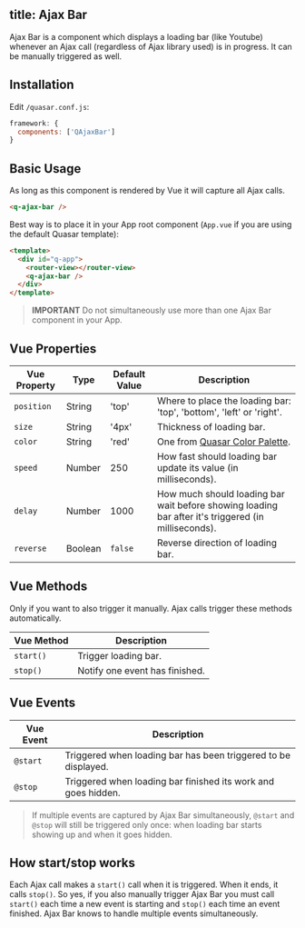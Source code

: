 title: Ajax Bar
---
Ajax Bar is a component which displays a loading bar (like Youtube) whenever an Ajax call (regardless of Ajax library used) is in progress. It can be manually triggered as well.
<input type="hidden" data-fullpage-demo="progress/ajax-bar">

## Installation
Edit `/quasar.conf.js`:
```js
framework: {
  components: ['QAjaxBar']
}
```

## Basic Usage
As long as this component is rendered by Vue it will capture all Ajax calls.
``` html
<q-ajax-bar />
```

Best way is to place it in your App root component (`App.vue` if you are using the default Quasar template):
``` html
<template>
  <div id="q-app">
    <router-view></router-view>
    <q-ajax-bar />
  </div>
</template>
```

> **IMPORTANT**
> Do not simultaneously use more than one Ajax Bar component in your App.

## Vue Properties
| Vue Property | Type | Default Value | Description |
| --- | --- | --- | --- |
| `position` | String | 'top' | Where to place the loading bar: 'top', 'bottom', 'left' or 'right'. |
| `size` | String | '4px' | Thickness of loading bar. |
| `color` | String | 'red' | One from [Quasar Color Palette](/components/color-palette.html). |
| `speed` | Number | 250 | How fast should loading bar update its value (in milliseconds). |
| `delay` | Number | 1000 | How much should loading bar wait before showing loading bar after it's triggered (in milliseconds). |
| `reverse` | Boolean | `false` | Reverse direction of loading bar. |

## Vue Methods
Only if you want to also trigger it manually. Ajax calls trigger these methods automatically.

| Vue Method | Description |
| --- | --- |
| `start()` | Trigger loading bar. |
| `stop()` | Notify one event has finished. |

## Vue Events
| Vue Event | Description |
| --- | --- |
| `@start` | Triggered when loading bar has been triggered to be displayed. |
| `@stop` | Triggered when loading bar finished its work and goes hidden. |

> If multiple events are captured by Ajax Bar simultaneously, `@start` and `@stop` will still be triggered only once: when loading bar starts showing up and when it goes hidden.

## How start/stop works
Each Ajax call makes a `start()` call when it is triggered. When it ends, it calls `stop()`. So yes, if you also manually trigger Ajax Bar you must call `start()` each time a new event is starting and `stop()` each time an event finished. Ajax Bar knows to handle multiple events simultaneously.
